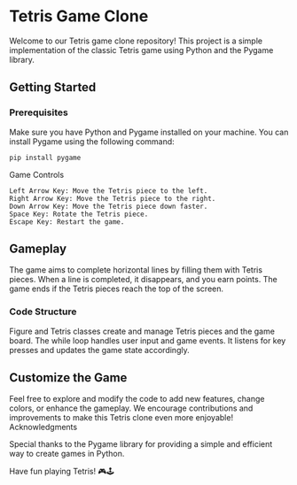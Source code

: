 # Tetris Game Clone

Welcome to our Tetris game clone repository! This project is a simple implementation of the classic Tetris game using Python and the Pygame library.

## Getting Started

### Prerequisites

Make sure you have Python and Pygame installed on your machine. You can install Pygame using the following command:

```bash
pip install pygame
```
Game Controls

    Left Arrow Key: Move the Tetris piece to the left.
    Right Arrow Key: Move the Tetris piece to the right.
    Down Arrow Key: Move the Tetris piece down faster.
    Space Key: Rotate the Tetris piece.
    Escape Key: Restart the game.

## Gameplay

The game aims to complete horizontal lines by filling them with Tetris pieces. When a line is completed, it disappears, and you earn points. The game ends if the Tetris pieces reach the top of the screen.
### Code Structure

Figure and Tetris classes create and manage Tetris pieces and the game board. The while loop handles user input and game events. It listens for key presses and updates the game state accordingly.

## Customize the Game

Feel free to explore and modify the code to add new features, change colors, or enhance the gameplay. We encourage contributions and improvements to make this Tetris clone even more enjoyable!
Acknowledgments

Special thanks to the Pygame library for providing a simple and efficient way to create games in Python.

Have fun playing Tetris! 🎮🕹️
